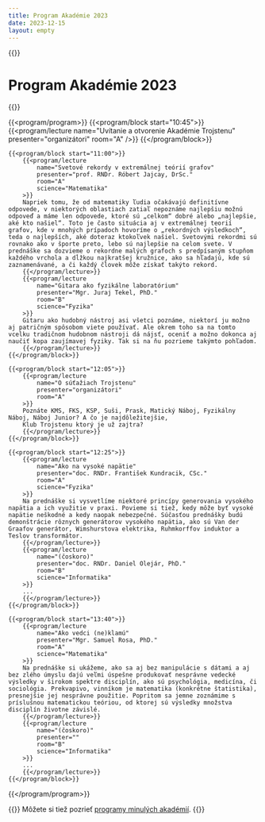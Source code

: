 ```yaml
---
title: Program Akadémie 2023
date: 2023-12-15
layout: empty
---
```


{{<prose class="py-10 sm:py-16">}}
# Program Akadémie 2023
{{</prose>}}

{{<program/program>}}
    {{<program/block start="10:45">}}
        {{<program/lecture
            name="Uvítanie a otvorenie Akadémie Trojstenu"
            presenter="organizátori"
            room="A"
        />}}
    {{</program/block>}}

    {{<program/block start="11:00">}}
        {{<program/lecture
            name="Svetové rekordy v extremálnej teórií grafov"
            presenter="prof. RNDr. Róbert Jajcay, DrSc."
            room="A"
            science="Matematika"
        >}}
        Napriek tomu, že od matematiky ľudia očakávajú definitívne odpovede, v niektorých oblastiach zatiaľ nepoznáme najlepšiu možnú odpoveď a máme len odpovede, ktoré sú „celkom“ dobré alebo „najlepšie, aké kto našiel“. Toto je často situácia aj v extremálnej teorií grafov, kde v mnohých prípadoch hovoríme o „rekordných výsledkoch“, teda o najlepších, aké doteraz ktokoľvek našiel. Svetovými rekordmi sú rovnako ako v športe preto, lebo sú najlepšie na celom svete. V prednáške sa dozvieme o rekordne malých grafoch s predpísaným stupňom každého vrchola a dĺžkou najkratšej kružnice, ako sa hľadajú, kde sú zaznamenávané, a či každý človek môže získať takýto rekord.
        {{</program/lecture>}}
        {{<program/lecture
            name="Gitara ako fyzikálne laboratórium"
            presenter="Mgr. Juraj Tekel, PhD."
            room="B"
            science="Fyzika"
        >}}
        Gitaru ako hudobný nástroj asi všetci poznáme, niektorí ju možno aj patričným spôsobom viete používať. Ale okrem toho sa na tomto vcelku tradičnom hudobnom nástroji dá nájsť, oceniť a možno dokonca aj naučiť kopa zaujímavej fyziky. Tak si na ňu pozrieme takýmto pohľadom.
        {{</program/lecture>}}
    {{</program/block>}}

    {{<program/block start="12:05">}}
        {{<program/lecture
            name="O súťažiach Trojstenu"
            presenter="organizátori"
            room="A"
        >}}
        Poznáte KMS, FKS, KSP, Suši, Prask, Matický Náboj, Fyzikálny Náboj, Náboj Junior? A čo je najdôležitejšie,
        Klub Trojstenu ktorý je už zajtra?
        {{</program/lecture>}}
    {{</program/block>}}

    {{<program/block start="12:25">}}
        {{<program/lecture
            name="Ako na vysoké napätie"
            presenter="doc. RNDr. František Kundracik, CSc."
            room="A"
            science="Fyzika"
        >}}
        Na prednáške si vysvetlíme niektoré princípy generovania vysokého napätia a ich využitie v praxi. Povieme si tiež, kedy môže byť vysoké napätie neškodné a kedy naopak nebezpečné. Súčasťou prednášky budú demonštrácie rôznych generátorov vysokého napätia, ako sú Van der Graafov generátor, Wimshurstova elektrika, Ruhmkorffov induktor a Teslov transformátor.
        {{</program/lecture>}}
        {{<program/lecture
            name="(čoskoro)"
            presenter="doc. RNDr. Daniel Olejár, PhD."
            room="B"
            science="Informatika"
        >}}
        ...
        {{</program/lecture>}}
    {{</program/block>}}

    {{<program/block start="13:40">}}
        {{<program/lecture
            name="Ako vedci (ne)klamú"
            presenter="Mgr. Samuel Rosa, PhD."
            room="A"
            science="Matematika"
        >}}
        Na prednáške si ukážeme, ako sa aj bez manipulácie s dátami a aj bez zlého úmyslu dajú veľmi úspešne produkovať nesprávne vedecké výsledky v širokom spektre disciplín, ako sú psychológia, medicína, či sociológia. Prekvapivo, vinníkom je matematika (konkrétne štatistika), presnejšie jej nesprávne použitie. Popritom sa jemne zoznámime s príslušnou matematickou teóriou, od ktorej sú výsledky množstva disciplín životne závislé.
        {{</program/lecture>}}
        {{<program/lecture
            name="(čoskoro)"
            presenter=""
            room="B"
            science="Informatika"
        >}}
        ...
        {{</program/lecture>}}
    {{</program/block>}}
{{</program/program>}}

{{<prose class="py-10 sm:py-16">}}
Môžete si tiež pozrieť [programy minulých akadémií](/program/).
{{</prose>}}

